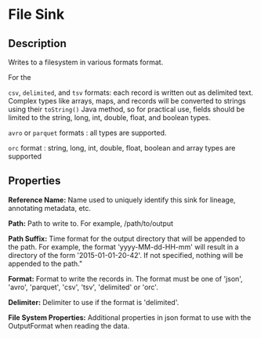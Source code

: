 # File Sink


Description
-----------
Writes to a filesystem in various formats format.

For the

`csv`, `delimited`, and `tsv` formats: each record is written out as delimited text. Complex types like arrays, maps, and records will be converted to strings using their
                                       ``toString()`` Java method, so for practical use, fields should be limited to the
                                       string, long, int, double, float, and boolean types.

`avro` or `parquet` formats :  all types are supported.

`orc` format : string, long, int, double, float, boolean and array types are supported 

Properties
----------
**Reference Name:** Name used to uniquely identify this sink for lineage, annotating metadata, etc.

**Path:** Path to write to. For example, /path/to/output

**Path Suffix:** Time format for the output directory that will be appended to the path.
For example, the format 'yyyy-MM-dd-HH-mm' will result in a directory of the form '2015-01-01-20-42'.
If not specified, nothing will be appended to the path."

**Format:** Format to write the records in.
The format must be one of 'json', 'avro', 'parquet', 'csv', 'tsv', 'delimited' or 'orc'.

**Delimiter:** Delimiter to use if the format is 'delimited'.

**File System Properties:** Additional properties in json format to use with the OutputFormat when reading the data.

